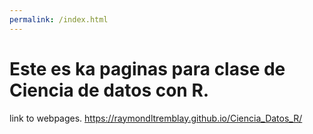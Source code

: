 ```yaml
---
permalink: /index.html
---
```



# Este es ka paginas para clase de Ciencia de datos con R.  


 
link to webpages.  https://raymondltremblay.github.io/Ciencia_Datos_R/

